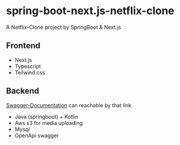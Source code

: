 # spring-boot-next.js-netflix-clone
A Netflix-Clone project by SpringBoot &amp; Next.js

## Frontend
<ul>
<li>Next.js </li>
<li>Typescript </li>
<li>Teilwind.css </li>
</ul>

## Backend

<a href="http://springbootawsmovie-env.eba-hpm2dmwp.us-east-1.elasticbeanstalk.com/swagger-ui/index.html">Swagger-Documentation</a> can reachable by that link
<ul>
<li>Java (springboot) + Kotlin
<li>Aws s3 for media uploading</li>
<li>Mysql</li>
<li>OpenApi swagger </li>
</ul>
